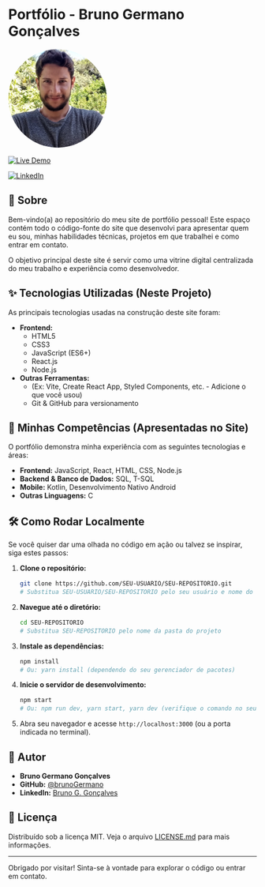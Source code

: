 # Portfólio - Bruno Germano Gonçalves

<!-- ![Banner/Screenshot do Portfólio](src/imagens/foto-perfil.png)  -->

<img src="src/imagens/foto-perfil-circular.png" 
     alt="Foto de Perfil - Bruno Germano Gonçalves" 
     style="width: 200px; height: 200px; border-radius: 50%; object-fit: cover;">

[![Live Demo](https://img.shields.io/badge/Ver%20Online-Live-brightgreen)](https://brunogermano.github.io/portfolio/) 
<!-- Substitua pelo link real do seu site publicado -->
<!--
[![LinkedIn](https://img.shields.io/badge/LinkedIn-Bruno%20G.%20Gonçalves-blue)](https://linkedin.com/in/bruno-germano-1a130a137) 
-->
<a href="https://linkedin.com/in/bruno-germano-1a130a137" target="_blank">
  <img src="https://img.shields.io/badge/LinkedIn-Bruno%20G.%20Gonçalves-blue" alt="LinkedIn">
</a>

## 📍 Sobre

Bem-vindo(a) ao repositório do meu site de portfólio pessoal! Este espaço contém todo o código-fonte do site que desenvolvi para apresentar quem eu sou, minhas habilidades técnicas, projetos em que trabalhei e como entrar em contato.

O objetivo principal deste site é servir como uma vitrine digital centralizada do meu trabalho e experiência como desenvolvedor.

## ✨ Tecnologias Utilizadas (Neste Projeto)

As principais tecnologias usadas na construção deste site foram:

*   **Frontend:**
    *   HTML5
    *   CSS3
    *   JavaScript (ES6+)
    *   React.js
    *   Node.js
*   **Outras Ferramentas:**
    *   (Ex: Vite, Create React App, Styled Components, etc. - Adicione o que você usou)
    *   Git & GitHub para versionamento

## 🚀 Minhas Competências (Apresentadas no Site)

O portfólio demonstra minha experiência com as seguintes tecnologias e áreas:

*   **Frontend:** JavaScript, React, HTML, CSS, Node.js
*   **Backend & Banco de Dados:** SQL, T-SQL
*   **Mobile:** Kotlin, Desenvolvimento Nativo Android
*   **Outras Linguagens:** C

## 🛠️ Como Rodar Localmente

Se você quiser dar uma olhada no código em ação ou talvez se inspirar, siga estes passos:

1.  **Clone o repositório:**
    ```bash
    git clone https://github.com/SEU-USUARIO/SEU-REPOSITORIO.git 
    # Substitua SEU-USUARIO/SEU-REPOSITORIO pelo seu usuário e nome do repo
    ```
2.  **Navegue até o diretório:**
    ```bash
    cd SEU-REPOSITORIO 
    # Substitua SEU-REPOSITORIO pelo nome da pasta do projeto
    ```
3.  **Instale as dependências:**
    ```bash
    npm install 
    # Ou: yarn install (dependendo do seu gerenciador de pacotes)
    ```
4.  **Inicie o servidor de desenvolvimento:**
    ```bash
    npm start 
    # Ou: npm run dev, yarn start, yarn dev (verifique o comando no seu package.json)
    ```
5.  Abra seu navegador e acesse `http://localhost:3000` (ou a porta indicada no terminal).

## 👤 Autor

*   **Bruno Germano Gonçalves**
*   **GitHub:** [@brunoGermano](https://github.com/brunoGermano) <!-- Substitua pelo seu usuário -->
*   **LinkedIn:** [Bruno G. Gonçalves](https://linkedin.com/in/bruno-germano-1a130a137)

## 📄 Licença

Distribuído sob a licença MIT. Veja o arquivo [LICENSE.md](LICENSE.md) para mais informações.

<!-- É uma boa prática adicionar um arquivo LICENSE.md ou LICENSE no seu repositório -->
<!-- Você pode gerar um facilmente em https://choosealicense.com/ (MIT é uma boa opção) -->

---

Obrigado por visitar! Sinta-se à vontade para explorar o código ou entrar em contato.
